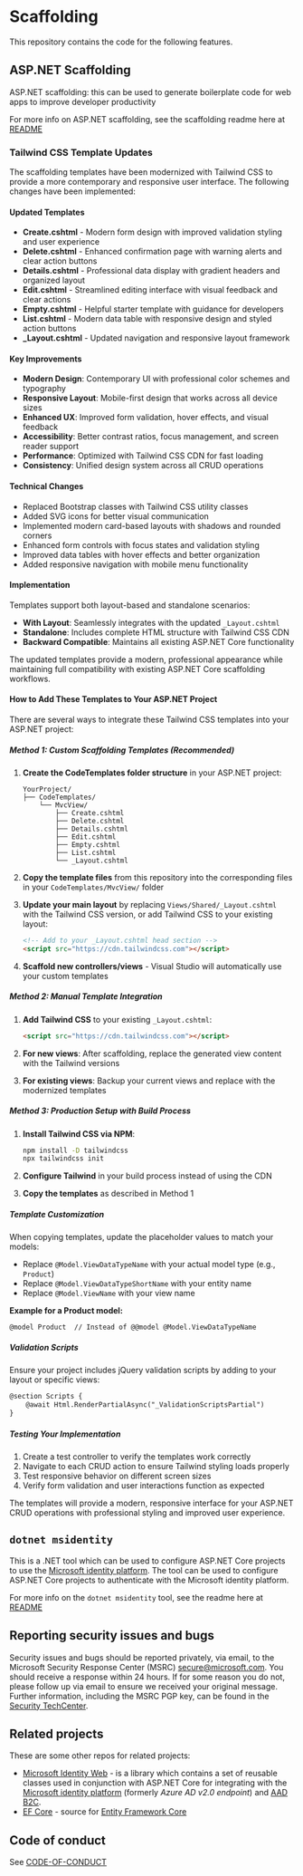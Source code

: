 # Scaffolding

This repository contains the code for the following features.
 
## ASP.NET Scaffolding
ASP.NET scaffolding: this can be used to generate boilerplate code for web apps to improve developer productivity

For more info on ASP.NET scaffolding, see the scaffolding readme here at [README](./src/Scaffolding/README.md)

### Tailwind CSS Template Updates

The scaffolding templates have been modernized with Tailwind CSS to provide a more contemporary and responsive user interface. The following changes have been implemented:

#### **Updated Templates**
- **Create.cshtml** - Modern form design with improved validation styling and user experience
- **Delete.cshtml** - Enhanced confirmation page with warning alerts and clear action buttons
- **Details.cshtml** - Professional data display with gradient headers and organized layout
- **Edit.cshtml** - Streamlined editing interface with visual feedback and clear actions
- **Empty.cshtml** - Helpful starter template with guidance for developers
- **List.cshtml** - Modern data table with responsive design and styled action buttons
- **_Layout.cshtml** - Updated navigation and responsive layout framework

#### **Key Improvements**
- **Modern Design**: Contemporary UI with professional color schemes and typography
- **Responsive Layout**: Mobile-first design that works across all device sizes
- **Enhanced UX**: Improved form validation, hover effects, and visual feedback
- **Accessibility**: Better contrast ratios, focus management, and screen reader support
- **Performance**: Optimized with Tailwind CSS CDN for fast loading
- **Consistency**: Unified design system across all CRUD operations

#### **Technical Changes**
- Replaced Bootstrap classes with Tailwind CSS utility classes
- Added SVG icons for better visual communication
- Implemented modern card-based layouts with shadows and rounded corners
- Enhanced form controls with focus states and validation styling
- Improved data tables with hover effects and better organization
- Added responsive navigation with mobile menu functionality

#### **Implementation**
Templates support both layout-based and standalone scenarios:
- **With Layout**: Seamlessly integrates with the updated `_Layout.cshtml`
- **Standalone**: Includes complete HTML structure with Tailwind CSS CDN
- **Backward Compatible**: Maintains all existing ASP.NET Core functionality

The updated templates provide a modern, professional appearance while maintaining full compatibility with existing ASP.NET Core scaffolding workflows.

#### **How to Add These Templates to Your ASP.NET Project**

There are several ways to integrate these Tailwind CSS templates into your ASP.NET project:

##### **Method 1: Custom Scaffolding Templates (Recommended)**

1. **Create the CodeTemplates folder structure** in your ASP.NET project:
   ```
   YourProject/
   ├── CodeTemplates/
       └── MvcView/
           ├── Create.cshtml
           ├── Delete.cshtml
           ├── Details.cshtml
           ├── Edit.cshtml
           ├── Empty.cshtml
           ├── List.cshtml
           └── _Layout.cshtml
   ```

2. **Copy the template files** from this repository into the corresponding files in your `CodeTemplates/MvcView/` folder

3. **Update your main layout** by replacing `Views/Shared/_Layout.cshtml` with the Tailwind CSS version, or add Tailwind CSS to your existing layout:
   ```html
   <!-- Add to your _Layout.cshtml head section -->
   <script src="https://cdn.tailwindcss.com"></script>
   ```

4. **Scaffold new controllers/views** - Visual Studio will automatically use your custom templates

##### **Method 2: Manual Template Integration**

1. **Add Tailwind CSS** to your existing `_Layout.cshtml`:
   ```html
   <script src="https://cdn.tailwindcss.com"></script>
   ```

2. **For new views**: After scaffolding, replace the generated view content with the Tailwind versions

3. **For existing views**: Backup your current views and replace with the modernized templates

##### **Method 3: Production Setup with Build Process**

1. **Install Tailwind CSS via NPM**:
   ```bash
   npm install -D tailwindcss
   npx tailwindcss init
   ```

2. **Configure Tailwind** in your build process instead of using the CDN

3. **Copy the templates** as described in Method 1

##### **Template Customization**

When copying templates, update the placeholder values to match your models:
- Replace `@Model.ViewDataTypeName` with your actual model type (e.g., `Product`)
- Replace `@Model.ViewDataTypeShortName` with your entity name
- Replace `@Model.ViewName` with your view name

**Example for a Product model:**
```razor
@model Product  // Instead of @@model @Model.ViewDataTypeName
```

##### **Validation Scripts**

Ensure your project includes jQuery validation scripts by adding to your layout or specific views:
```html
@section Scripts {
    @await Html.RenderPartialAsync("_ValidationScriptsPartial")
}
```

##### **Testing Your Implementation**

1. Create a test controller to verify the templates work correctly
2. Navigate to each CRUD action to ensure Tailwind styling loads properly
3. Test responsive behavior on different screen sizes
4. Verify form validation and user interactions function as expected

The templates will provide a modern, responsive interface for your ASP.NET CRUD operations with professional styling and improved user experience.

## `dotnet msidentity`
This is a .NET tool which can be used to configure ASP.NET Core projects to use the [Microsoft identity platform](https://docs.microsoft.com/en-us/azure/active-directory/develop/). 
The tool can be used to configure ASP.NET Core projects to authenticate with the Microsoft identity platform.

For more info on the `dotnet msidentity` tool, see the readme here at [README](./src/MSIdentityScaffolding/README.md)

## Reporting security issues and bugs

Security issues and bugs should be reported privately, via email, to the Microsoft Security Response Center (MSRC)  secure@microsoft.com. You should receive a response within 24 hours. If for some reason you do not, please follow up via email to ensure we received your original message. Further information, including the MSRC PGP key, can be found in the [Security TechCenter](https://technet.microsoft.com/en-us/security/ff852094.aspx).

## Related projects

These are some other repos for related projects:
* [Microsoft Identity Web](https://github.com/AzureAD/microsoft-identity-web) - is a library which contains a set of reusable classes used in conjunction with ASP.NET Core for integrating with the [Microsoft identity platform](https://docs.microsoft.com/en-us/azure/active-directory/develop/) (formerly *Azure AD v2.0 endpoint*) and [AAD B2C](https://docs.microsoft.com/en-us/azure/active-directory-b2c/).
* [EF Core](https://github.com/dotnet/efcore) - source for [Entity Framework Core](https://docs.microsoft.com/en-us/ef/core/)

## Code of conduct

See [CODE-OF-CONDUCT](./CODE-OF-CONDUCT.md)
